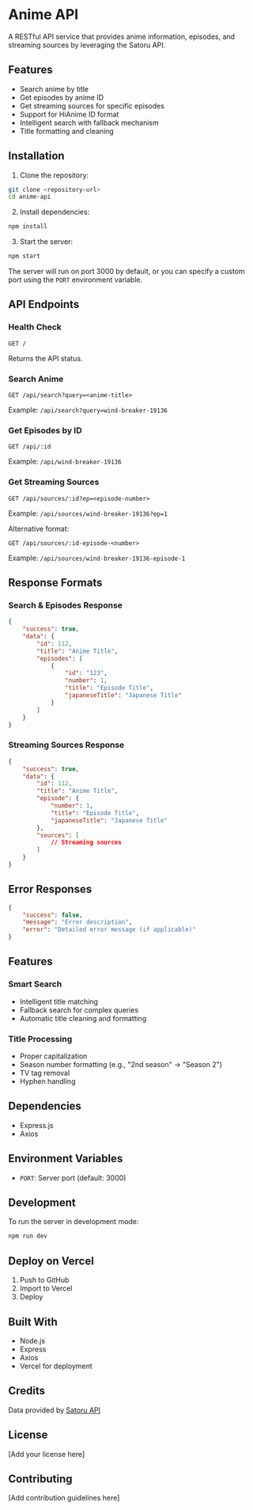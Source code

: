 # Anime API

A RESTful API service that provides anime information, episodes, and streaming sources by leveraging the Satoru API.

## Features

- Search anime by title
- Get episodes by anime ID
- Get streaming sources for specific episodes
- Support for HiAnime ID format
- Intelligent search with fallback mechanism
- Title formatting and cleaning

## Installation

1. Clone the repository:

```bash
git clone <repository-url>
cd anime-api
```

2. Install dependencies:

```bash
npm install
```

3. Start the server:

```bash
npm start
```

The server will run on port 3000 by default, or you can specify a custom port using the `PORT` environment variable.

## API Endpoints

### Health Check
```
GET /
```
Returns the API status.

### Search Anime
```
GET /api/search?query=<anime-title>
```
Example: `/api/search?query=wind-breaker-19136`

### Get Episodes by ID
```
GET /api/:id
```
Example: `/api/wind-breaker-19136`

### Get Streaming Sources
```
GET /api/sources/:id?ep=<episode-number>
```
Example: `/api/sources/wind-breaker-19136?ep=1`

Alternative format:
```
GET /api/sources/:id-episode-<number>
```
Example: `/api/sources/wind-breaker-19136-episode-1`

## Response Formats

### Search & Episodes Response
```json
{
    "success": true,
    "data": {
        "id": 112,
        "title": "Anime Title",
        "episodes": [
            {
                "id": "123",
                "number": 1,
                "title": "Episode Title",
                "japaneseTitle": "Japanese Title"
            }
        ]
    }
}
```

### Streaming Sources Response
```json
{
    "success": true,
    "data": {
        "id": 112,
        "title": "Anime Title",
        "episode": {
            "number": 1,
            "title": "Episode Title",
            "japaneseTitle": "Japanese Title"
        },
        "sources": [
            // Streaming sources
        ]
    }
}
```

## Error Responses
```json
{
    "success": false,
    "message": "Error description",
    "error": "Detailed error message (if applicable)"
}
```

## Features

### Smart Search
- Intelligent title matching
- Fallback search for complex queries
- Automatic title cleaning and formatting

### Title Processing
- Proper capitalization
- Season number formatting (e.g., "2nd season" → "Season 2")
- TV tag removal
- Hyphen handling

## Dependencies

- Express.js
- Axios

## Environment Variables

- `PORT`: Server port (default: 3000)

## Development

To run the server in development mode:
```bash
npm run dev
```

## Deploy on Vercel

1. Push to GitHub
2. Import to Vercel
3. Deploy

## Built With

- Node.js
- Express
- Axios
- Vercel for deployment

## Credits

Data provided by [Satoru API](https://satoru-flame.vercel.app/)

## License

[Add your license here]

## Contributing

[Add contribution guidelines here]
